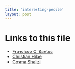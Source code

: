 ```yaml
---
title: 'interesting-people'
layout: post
---
```




# Links to this file

- [Francisco C. Santos](/francisco_c_santos_instituto_superior_tecnico_ist_universidade_de_lisboa_portugal)
- [Christian Hilbe](/christian_hilbe)
- [Cosma Shalizi](/20201113112459-cosma_shalizi)
